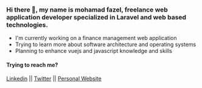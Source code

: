 ### Hi there 👋, my name is mohamad fazel, freelance web application developer specialized in Laravel and web based technologies.

- I'm currently working on a finance management web application
- Trying to learn more about software architecture and operating systems
- Planning to enhance vuejs and javascript knowledge and skills

#### Trying to reach me?

[Linkedin](https://linkedin.com/mohamad-fazel-hesari) || [Twitter](https://twitter.com/mdhesari) || [Personal Website](https://mdhesari.com)
<!--
**Mdhesari/Mdhesari** is a ✨ _special_ ✨ repository because its `README.md` (this file) appears on your GitHub profile.

Here are some ideas to get you started:

- 🔭 I’m currently working on ...
- 🌱 I’m currently learning ...
- 👯 I’m looking to collaborate on ...
- 🤔 I’m looking for help with ...
- 💬 Ask me about ...
- 📫 How to reach me: ...
- 😄 Pronouns: ...
- ⚡ Fun fact: ...
-->
